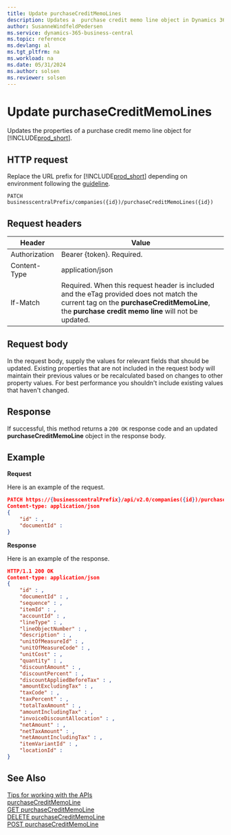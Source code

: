 ```yaml
---
title: Update purchaseCreditMemoLines
description: Updates a  purchase credit memo line object in Dynamics 365 Business Central.
author: SusanneWindfeldPedersen
ms.service: dynamics-365-business-central
ms.topic: reference
ms.devlang: al
ms.tgt_pltfrm: na
ms.workload: na
ms.date: 05/31/2024
ms.author: solsen
ms.reviewer: solsen
---
```


<!-- NOTE: This article is an auto-generated stub from the metadata file. -->
<!-- The sections marked with an EDIT_IS_REQUIRED require manual editing. -->
# Update purchaseCreditMemoLines

Updates the properties of a purchase credit memo line object for [!INCLUDE[prod_short](../../../includes/prod_short.md)].

## HTTP request

Replace the URL prefix for [!INCLUDE[prod_short](../../../includes/prod_short.md)] depending on environment following the [guideline](../../v2.0/endpoints-apis-for-dynamics.md).
<!-- START>EDIT_IS_REQUIRED. There URL for accessing the endpoint might be different or there might be more than one-->
```
PATCH businesscentralPrefix/companies({id})/purchaseCreditMemoLines({id})
```
<!-- END>EDIT_IS_REQUIRED-->
## Request headers

|Header|Value|
|------|-----|
|Authorization  |Bearer {token}. Required. |
|Content-Type  |application/json|
|If-Match      |Required. When this request header is included and the eTag provided does not match the current tag on the **purchaseCreditMemoLine**, the **purchase credit memo line** will not be updated. |

## Request body

In the request body, supply the values for relevant fields that should be updated. Existing properties that are not included in the request body will maintain their previous values or be recalculated based on changes to other property values. For best performance you shouldn't include existing values that haven't changed.

## Response

If successful, this method returns a ```200 OK``` response code and an updated **purchaseCreditMemoLine** object in the response body.

## Example

**Request**

Here is an example of the request.
<!-- START>EDIT_IS_REQUIRED. There URL for accessing the endpoint might be different. Fill in the property values) -->
```json
PATCH https://{businesscentralPrefix}/api/v2.0/companies({id})/purchaseCreditMemoLines({id})
Content-type: application/json
{
    "id" : ,
    "documentId" :
}
```
<!-- END>EDIT_IS_REQUIRED -->
**Response**

Here is an example of the response.

<!-- START>EDIT_IS_REQUIRED. Fill in values for properties -->
```json
HTTP/1.1 200 OK
Content-type: application/json
{
    "id" : ,
    "documentId" : ,
    "sequence" : ,
    "itemId" : ,
    "accountId" : ,
    "lineType" : ,
    "lineObjectNumber" : ,
    "description" : ,
    "unitOfMeasureId" : ,
    "unitOfMeasureCode" : ,
    "unitCost" : ,
    "quantity" : ,
    "discountAmount" : ,
    "discountPercent" : ,
    "discountAppliedBeforeTax" : ,
    "amountExcludingTax" : ,
    "taxCode" : ,
    "taxPercent" : ,
    "totalTaxAmount" : ,
    "amountIncludingTax" : ,
    "invoiceDiscountAllocation" : ,
    "netAmount" : ,
    "netTaxAmount" : ,
    "netAmountIncludingTax" : ,
    "itemVariantId" : ,
    "locationId" :
}
```
<!-- END>EDIT_IS_REQUIRED-->
## See Also

[Tips for working with the APIs](/dynamics365/business-central/dev-itpro/developer/devenv-connect-apps-tips)  
[purchaseCreditMemoLine](../resources/dynamics_purchaseCreditMemoLine.md)  
[GET purchaseCreditMemoLine](dynamics_purchasecreditmemoline_get.md)  
[DELETE purchaseCreditMemoLine](dynamics_purchasecreditmemoline_delete.md)  
[POST purchaseCreditMemoLine](dynamics_purchasecreditmemoline_create.md)  
